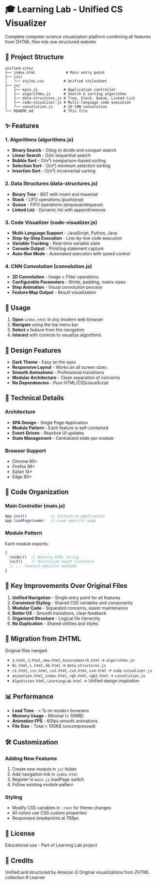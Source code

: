 # 🎓 Learning Lab - Unified CS Visualizer

Complete computer science visualization platform combining all features from ZHTML files into one structured website.

## 📁 Project Structure

```
unified-site/
├── index.html              # Main entry point
├── css/
│   └── styles.css         # Unified stylesheet
├── js/
│   ├── main.js            # Application controller
│   ├── algorithms.js      # Search & sorting algorithms
│   ├── data-structures.js # Tree, Stack, Queue, Linked List
│   ├── code-visualizer.js # Multi-language code execution
│   └── convolution.js     # 2D CNN convolution
└── README.md              # This file
```

## ✨ Features

### 1. **Algorithms** (algorithms.js)
- **Binary Search** - O(log n) divide and conquer search
- **Linear Search** - O(n) sequential search
- **Bubble Sort** - O(n²) comparison-based sorting
- **Selection Sort** - O(n²) minimum selection sorting
- **Insertion Sort** - O(n²) incremental sorting

### 2. **Data Structures** (data-structures.js)
- **Binary Tree** - BST with insert and traversal
- **Stack** - LIFO operations (push/pop)
- **Queue** - FIFO operations (enqueue/dequeue)
- **Linked List** - Dynamic list with append/remove

### 3. **Code Visualizer** (code-visualizer.js)
- **Multi-Language Support** - JavaScript, Python, Java
- **Step-by-Step Execution** - Line-by-line code execution
- **Variable Tracking** - Real-time variable state
- **Console Output** - Print/log statement capture
- **Auto-Run Mode** - Automated execution with speed control

### 4. **CNN Convolution** (convolution.js)
- **2D Convolution** - Image × Filter operations
- **Configurable Parameters** - Stride, padding, matrix sizes
- **Step Animation** - Visual convolution process
- **Feature Map Output** - Result visualization

## 🚀 Usage

1. **Open** `index.html` in any modern web browser
2. **Navigate** using the top menu bar
3. **Select** a feature from the navigation
4. **Interact** with controls to visualize algorithms

## 🎨 Design Features

- **Dark Theme** - Easy on the eyes
- **Responsive Layout** - Works on all screen sizes
- **Smooth Animations** - Professional transitions
- **Modular Architecture** - Clean separation of concerns
- **No Dependencies** - Pure HTML/CSS/JavaScript

## 🔧 Technical Details

### Architecture
- **SPA Design** - Single Page Application
- **Module Pattern** - Each feature is self-contained
- **Event-Driven** - Reactive UI updates
- **State Management** - Centralized state per module

### Browser Support
- Chrome 90+
- Firefox 88+
- Safari 14+
- Edge 90+

## 📝 Code Organization

### Main Controller (main.js)
```javascript
App.init()           // Initialize application
App.loadPage(name)   // Load specific page
```

### Module Pattern
Each module exports:
```javascript
{
  render()  // Returns HTML string
  init()    // Initialize event listeners
  // ... feature-specific methods
}
```

## 🎯 Key Improvements Over Original Files

1. **Unified Navigation** - Single entry point for all features
2. **Consistent Styling** - Shared CSS variables and components
3. **Modular Code** - Separated concerns, easier maintenance
4. **Better UX** - Smooth transitions, clear feedback
5. **Organized Structure** - Logical file hierarchy
6. **No Duplication** - Shared utilities and styles

## 🔄 Migration from ZHTML

Original files merged:
- `2.html`, `3.html`, `new.html`, `binarySearch.html` → `algorithms.js`
- `8c.html`, `L.html`, `SQ.html` → `data-structures.js`
- `c1.html`, `ccv.html`, `cv2.html`, `cv3.html`, `cv4.html` → `code-visualizer.js`
- `animation.html`, `index.html`, `rgb.html`, `rgb2.html` → `convolution.js`
- `AlgoVision.html`, `LearningLab.html` → Unified design inspiration

## 📊 Performance

- **Load Time** - < 1s on modern browsers
- **Memory Usage** - Minimal (< 50MB)
- **Animation FPS** - 60fps smooth animations
- **File Size** - Total < 100KB (uncompressed)

## 🛠️ Customization

### Adding New Features
1. Create new module in `js/` folder
2. Add navigation link in `index.html`
3. Register in `main.js` loadPage switch
4. Follow existing module pattern

### Styling
- Modify CSS variables in `:root` for theme changes
- All colors use CSS custom properties
- Responsive breakpoints at 768px

## 📄 License

Educational use - Part of Learning Lab project

## 👥 Credits

Unified and structured by Amazon Q
Original visualizations from ZHTML collection
#   L e a r n e r  
 